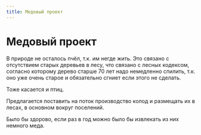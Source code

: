 ```yaml
---
title: Медовый проект
---
```



Медовый проект
=================


В природе не осталось пчёл, т.к. им негде жить.
Это связано с отсутствием старых деревьев в лесу, что связано с лесных кодексом, согласно которому 
дерево старше 70 лет надо немедленно спилить, т.к. оно уже очень старое и обязательно сгниет если этого не сделать.


Тоже касается и птиц.


Предлагается поставить на поток производство колод и размещать их в лесах, в основном вокруг поселений.


Было бы здорово, если раз в год можно было бы извлекать из них немного меда.